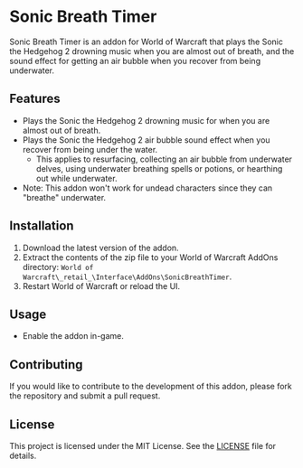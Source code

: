 # Sonic Breath Timer

Sonic Breath Timer is an addon for World of Warcraft that plays the Sonic the Hedgehog 2 drowning music when you are almost out of breath, and the sound effect for getting an air bubble when you recover from being underwater.

## Features

- Plays the Sonic the Hedgehog 2 drowning music for when you are almost out of breath.
- Plays the Sonic the Hedgehog 2 air bubble sound effect when you recover from being under the water.
  - This applies to resurfacing, collecting an air bubble from underwater delves, using underwater breathing spells or potions, or hearthing out while underwater.
- Note: This addon won't work for undead characters since they can "breathe" underwater.

## Installation

1. Download the latest version of the addon.
1. Extract the contents of the zip file to your World of Warcraft AddOns directory: `World of Warcraft\_retail_\Interface\AddOns\SonicBreathTimer`.
1. Restart World of Warcraft or reload the UI.

## Usage

- Enable the addon in-game.

## Contributing

If you would like to contribute to the development of this addon, please fork the repository and submit a pull request.

## License

This project is licensed under the MIT License. See the [LICENSE](LICENSE) file for details.

